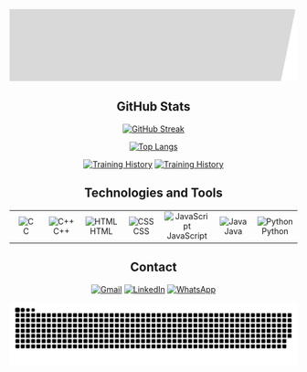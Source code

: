 ![banner](https://github.com/michelleGomes85/michelleGomes85/blob/main/banner-home.gif)

<div align="center">
  
  ## GitHub Stats
  
  [![GitHub Streak](http://github-readme-streak-stats.herokuapp.com?user=michelleGomes85&theme=dracula&background=000000)](https://git.io/streak-stats)
  
  [![Top Langs](https://github-readme-stats.vercel.app/api/top-langs/?username=michelleGomes85&layout=compact&theme=dracula&bg_color=000000)](https://github.com/anuraghazra/github-readme-stats)

 [![Training History](https://img.shields.io/badge/▶-000?style=for-the-badge&logo=movie&logoColor=E94D5F)](https://github.com/michelleGomes85/Achievements/blob/main/README.md)
[![Training History](https://img.shields.io/badge/Training%20History-%23E94D5F.svg?style=for-the-badge&logo=book&logoColor=white)](https://web.dio.me/lab/desafio-de-projeto-contribuindo-em-um-projeto-open-source-no-github/learning/913f26fd-1018-4643-b59a-6356ea77dc2e)

  
  ## Technologies and Tools
  
  <table align="center">
    <tr>
      <td align="center" width="100">
        <img src="https://cdn.jsdelivr.net/gh/devicons/devicon/icons/c/c-original.svg" alt="C" width="50" height="50"/><br>C
      </td>
      <td align="center" width="100">
        <img src="https://cdn.jsdelivr.net/gh/devicons/devicon/icons/cplusplus/cplusplus-original.svg" alt="C++" width="50" height="50"/><br>C++
      </td>
      <td align="center" width="100">
        <img src="https://cdn.jsdelivr.net/gh/devicons/devicon/icons/html5/html5-original.svg" alt="HTML" width="50" height="50"/><br>HTML
      </td>
      <td align="center" width="100">
        <img src="https://cdn.jsdelivr.net/gh/devicons/devicon/icons/css3/css3-original.svg" alt="CSS" width="50" height="50"/><br>CSS
      </td>
      <td align="center" width="100">
        <img src="https://cdn.jsdelivr.net/gh/devicons/devicon/icons/javascript/javascript-original.svg" alt="JavaScript" width="50" height="50"/><br>JavaScript
      </td>
      <td align="center" width="100">
        <img src="https://cdn.jsdelivr.net/gh/devicons/devicon/icons/java/java-original.svg" alt="Java" width="50" height="50"/><br>Java
      </td>
      <td align="center" width="100">
        <img src="https://cdn.jsdelivr.net/gh/devicons/devicon/icons/python/python-original.svg" alt="Python" width="50" height="50"/><br>Python
      </td>
    </tr>
  </table>

  ## Contact
  
  <a href="https://mail.google.com/mail/?view=cm&fs=1&to=gmichele498@gmail.com&su=Contato pelo GitHub&body=Olá%20Tudo%20Bem!" target="_blank"><img src="https://img.icons8.com/fluent/48/000000/gmail.png" alt="Gmail" width="60" height="60"></a>
  <a href="https://www.linkedin.com/in/michelleGomes85/" target="_blank"><img src="https://img.icons8.com/fluent/48/000000/linkedin.png" alt="LinkedIn" width="60" height="60"/></a>
  <a href="https://wa.me/5532987094454" target="_blank"><img src="https://img.icons8.com/fluent/48/000000/whatsapp.png" alt="WhatsApp" width="60" height="60"/></a>

  <picture>
    <source media="(prefers-color-scheme: dark)" srcset="https://raw.githubusercontent.com/michellegomes85/michellegomes85/output/github-contribution-grid-snake-dark.svg">
    <source media="(prefers-color-scheme: light)" srcset="https://raw.githubusercontent.com/michellegomes85/michellegomes85/output/github-contribution-grid-snake.svg">
    <img alt="github contribution grid snake animation" src="https://raw.githubusercontent.com/michellegomes85/michellegomes85/output/github-contribution-grid-snake.svg">
  </picture>

</div>

